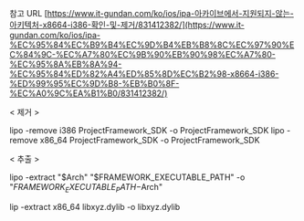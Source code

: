 
참고 URL
[https://www.it-gundan.com/ko/ios/ipa-아카이브에서-지원되지-않는-아키텍처-x8664-i386-확인-및-제거/831412382/](https://www.it-gundan.com/ko/ios/ipa-%EC%95%84%EC%B9%B4%EC%9D%B4%EB%B8%8C%EC%97%90%EC%84%9C-%EC%A7%80%EC%9B%90%EB%90%98%EC%A7%80-%EC%95%8A%EB%8A%94-%EC%95%84%ED%82%A4%ED%85%8D%EC%B2%98-x8664-i386-%ED%99%95%EC%9D%B8-%EB%B0%8F-%EC%A0%9C%EA%B1%B0/831412382/)

< 제거 >

lipo -remove i386 ProjectFramework_SDK -o ProjectFramework_SDK lipo -remove x86_64 ProjectFramework_SDK -o ProjectFramework_SDK

< 추출 >

lipo -extract "$Arch" "$FRAMEWORK_EXECUTABLE_PATH" -o "$FRAMEWORK_EXECUTABLE_PATH-$Arch"

lip -extract x86_64 libxyz.dylib -o libxyz.dylib